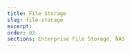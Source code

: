 ```yaml
---
title: File Storage
slug: file-storage
excerpt:
order: 02
sections: Enterprise File Storage, NAS
---
```

